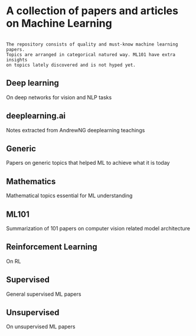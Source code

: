 # A collection of papers and articles on Machine Learning

```

The repository consists of quality and must-know machine learning papers.
Topics are arranged in categorical natured way. ML101 have extra insights
on topics lately discovered and is not hyped yet.

```

## Deep learning
On deep networks for vision and NLP tasks

## deeplearning.ai
Notes extracted from AndrewNG deeplearning teachings

## Generic
Papers on generic topics that helped ML to achieve what it is today

## Mathematics
Mathematical topics essential for ML understanding

## ML101
Summarization of 101 papers on computer vision related model architecture

## Reinforcement Learning
On RL

## Supervised
General supervised ML papers

## Unsupervised
On unsupervised ML papers